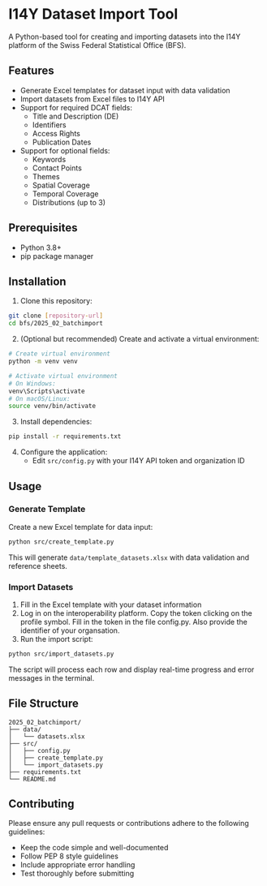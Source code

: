 # I14Y Dataset Import Tool

A Python-based tool for creating and importing datasets into the I14Y platform of the Swiss Federal Statistical Office (BFS).

## Features

- Generate Excel templates for dataset input with data validation
- Import datasets from Excel files to I14Y API
- Support for required DCAT fields:
  - Title and Description (DE)
  - Identifiers
  - Access Rights
  - Publication Dates
- Support for optional fields:
  - Keywords
  - Contact Points
  - Themes
  - Spatial Coverage
  - Temporal Coverage
  - Distributions (up to 3)

## Prerequisites

- Python 3.8+
- pip package manager

## Installation

1. Clone this repository:
```bash
git clone [repository-url]
cd bfs/2025_02_batchimport
```

2. (Optional but recommended) Create and activate a virtual environment:
```bash
# Create virtual environment
python -m venv venv

# Activate virtual environment
# On Windows:
venv\Scripts\activate
# On macOS/Linux:
source venv/bin/activate
```

3. Install dependencies:
```bash
pip install -r requirements.txt
```

4. Configure the application:
   - Edit `src/config.py` with your I14Y API token and organization ID

## Usage

### Generate Template

Create a new Excel template for data input:

```bash
python src/create_template.py
```

This will generate `data/template_datasets.xlsx` with data validation and reference sheets.

### Import Datasets

1. Fill in the Excel template with your dataset information
2. Log in on the interoperability platform. Copy the token clicking on the profile symbol. Fill in the token in the file config.py. Also provide the identifier of your organsation. 
3. Run the import script:

```bash
python src/import_datasets.py
```

The script will process each row and display real-time progress and error messages in the terminal.

## File Structure

```
2025_02_batchimport/
├── data/
│   └── datasets.xlsx
├── src/
│   ├── config.py
│   ├── create_template.py
│   └── import_datasets.py
├── requirements.txt
└── README.md
```

## Contributing

Please ensure any pull requests or contributions adhere to the following guidelines:
- Keep the code simple and well-documented
- Follow PEP 8 style guidelines
- Include appropriate error handling
- Test thoroughly before submitting
